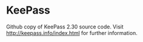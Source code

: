 # KeePass

Github copy of KeePass 2.30 source code.
Visit http://keepass.info/index.html for further information.
